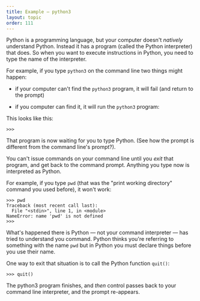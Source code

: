 ```yaml
---
title: Example — python3
layout: topic
order: 111
---
```


Python is a programming language, but your computer doesn't _natively_
understand Python. Instead it has a program (called the Python interpreter)
that does. So when you want to execute instructions in Python, you need to type
the name of the interpreter.

For example, if you type `python3` on the command line two things might happen:

* if your computer can't find the `python3` program, it will fail (and return
  to the prompt)

* if you computer can find it, it will run the `python3` program:

This looks like this:

    >>>

That program is now waiting for you to type Python. (See how the prompt is
different from the command line's prompt?).

You can't issue commands on your command line until you _exit_ that program,
and get back to the command prompt. Anything you type now is interpreted as
Python.

For example, if you type `pwd` (that was the "print working directory" command
you used before), it won't work:

    >>> pwd
    Traceback (most recent call last):
      File "<stdin>", line 1, in <module>
    NameError: name 'pwd' is not defined
    >>> 

What's happened there is Python — not your command interpreter — has tried to
understand you command. Python thinks you're referring to something with the
name `pwd` but in Python you must declare things before you use their name.

One way to exit that situation is to call the Python function `quit()`:

    >>> quit()

The python3 program finishes, and _then_ control passes back to your command
line interpreter, and the prompt re-appears.
